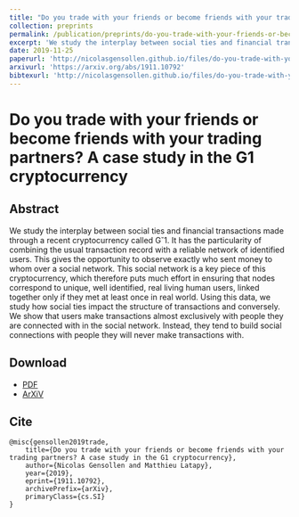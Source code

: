```yaml
---
title: "Do you trade with your friends or become friends with your trading partners? A case study in the G1 cryptocurrency"
collection: preprints
permalink: /publication/preprints/do-you-trade-with-your-friends-or-become-friends-with-your-trading-partners-a-case-study-in-the-g1-cryptocurrency
excerpt: 'We study the interplay between social ties and financial transactions made through a recent cryptocurrency called G˘1. It has the particularity of combining the usual transaction record with a reliable network of identified users. This gives the opportunity to observe exactly who sent money to whom over a social network. This social network is a key piece of this cryptocurrency, which therefore puts much effort in ensuring that nodes correspond to unique, well identified, real living human users, linked together only if they met at least once in real world. Using this data, we study how social ties impact the structure of transactions and conversely. We show that users make transactions almost exclusively with people they are connected with in the social network. Instead, they tend to build social connections with people they will never make transactions with.'
date: 2019-11-25
paperurl: 'http://nicolasgensollen.github.io/files/do-you-trade-with-your-friends-or-become-friends-with-your-trading-partners-a-case-study-in-the-g1-cryptocurrency.pdf'
arxivurl: 'https://arxiv.org/abs/1911.10792'
bibtexurl: 'http://nicolasgensollen.github.io/files/do-you-trade-with-your-friends-or-become-friends-with-your-trading-partners-a-case-study-in-the-g1-cryptocurrency.tex'
---
```


# Do you trade with your friends or become friends with your trading partners? A case study in the G1 cryptocurrency

## Abstract

We study the interplay between social ties and financial transactions made through a recent cryptocurrency called G˘1. It has the particularity of combining the usual transaction record with a reliable network of identified users. This gives the opportunity to observe exactly who sent money to whom over a social network. This social network is a key piece of this cryptocurrency, which therefore puts much effort in ensuring that nodes correspond to unique, well identified, real living human users, linked together only if they met at least once in real world. Using this data, we study how social ties impact the structure of transactions and conversely. We show that users make transactions almost exclusively with people they are connected with in the social network. Instead, they tend to build social connections with people they will never make transactions with.


## Download

- [PDF](http://nicolasgensollen.github.io/files/do-you-trade-with-your-friends-or-become-friends-with-your-trading-partners-a-case-study-in-the-g1-cryptocurrency.pdf)
- [ArXiV](https://arxiv.org/abs/1911.10792)


## Cite

```
@misc{gensollen2019trade,
    title={Do you trade with your friends or become friends with your trading partners? A case study in the G1 cryptocurrency},
    author={Nicolas Gensollen and Matthieu Latapy},
    year={2019},
    eprint={1911.10792},
    archivePrefix={arXiv},
    primaryClass={cs.SI}
}
```


